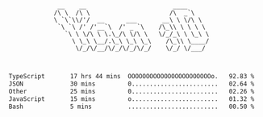 <div align="center">
<pre><code>
 __    __                        ____      
/\ \  /\ \                      /\  _`\    
\ `\`\\/'/  __      ___       __\ \ \/\ \  
 `\ `\ /' /'__`\  /' _ `\    /\_\\ \ \ \ \ 
   `\ \ \/\ \ \.\_/\ \/\ \   \/_/_\ \ \_\ \
     \ \_\ \__/.\_\ \_\ \_\    /\_\\ \____/
      \/_/\/__/\/_/\/_/\/_/    \/_/ \/___/ 
                                           

</code></pre>

<!--START_SECTION:waka-->

```txt
TypeScript       17 hrs 44 mins  OOOOOOOOOOOOOOOOOOOOOOOo.   92.83 %
JSON             30 mins         0........................   02.64 %
Other            25 mins         0........................   02.26 %
JavaScript       15 mins         o........................   01.32 %
Bash             5 mins          .........................   00.50 %
```

<!--END_SECTION:waka-->
